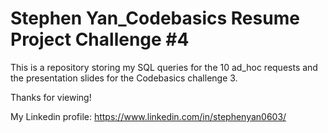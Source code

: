 # Stephen Yan_Codebasics Resume Project Challenge #4

This is a repository storing my SQL queries for the 10 ad_hoc requests and the presentation slides for the Codebasics challenge 3.

Thanks for viewing!

My Linkedin profile: https://www.linkedin.com/in/stephenyan0603/
